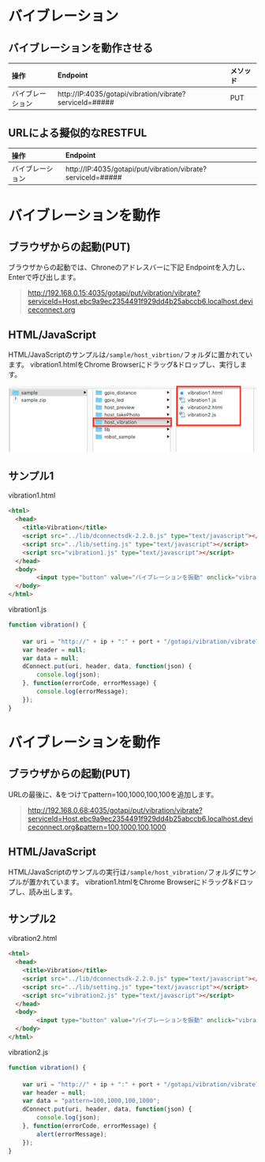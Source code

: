 # バイブレーション

## バイブレーションを動作させる

|操作|Endpoint|メソッド|
|:--|:--|:--|
|バイブレーション| http://IP:4035/gotapi/vibration/vibrate?serviceId=##### | PUT |

## URLによる擬似的なRESTFUL

|操作|Endpoint|
|:--|:--|
|バイブレーション| http://IP:4035/gotapi/put/vibration/vibrate?serviceId=##### |

# バイブレーションを動作

## ブラウザからの起動(PUT)

ブラウザからの起動では、Chroneのアドレスバーに下記 Endpointを入力し、Enterで呼び出します。

> http://192.168.0.15:4035/gotapi/put/vibration/vibrate?serviceId=Host.ebc9a9ec2354491f929dd4b25abccb6.localhost.deviceconnect.org

## HTML/JavaScript

HTML/JavaScriptのサンプルは`/sample/host_vibrtion/`フォルダに置かれています。
vibration1.htmlをChrome Browserにドラッグ&ドロップし、実行します。

![](/img/sample_vibration.png)

## サンプル1

vibration1.html

```html
<html>
  <head>
    <title>Vibration</title>
    <script src="../lib/dconnectsdk-2.2.0.js" type="text/javascript"></script>
    <script src="../lib/setting.js" type="text/javascript"></script>
    <script src="vibration1.js" type="text/javascript"></script>
  </head>
  <body>
        <input type="button" value="バイブレーションを振動" onclick="vibration();"/><br />
  </body>
</html>
```

vibration1.js

```javascript
function vibration() {

    var uri = "http://" + ip + ":" + port + "/gotapi/vibration/vibrate?serviceId=" + hostId;
    var header = null;
    var data = null;
    dConnect.put(uri, header, data, function(json) {
        console.log(json);
    }, function(errorCode, errorMessage) {
        console.log(errorMessage);
    });
}
```

# バイブレーションを動作

## ブラウザからの起動(PUT)

URLの最後に、&をつけてpattern=100,1000,100,100を追加します。

> http://192.168.0.68:4035/gotapi/put/vibration/vibrate?serviceId=Host.ebc9a9ec2354491f929dd4b25abccb6.localhost.deviceconnect.org&pattern=100,1000,100,1000

## HTML/JavaScript

HTML/JavaScriptのサンプルの実行は`/sample/host_vibration/`フォルダにサンプルが置かれています。
vibration1.htmlをChrome Browserにドラッグ&ドロップし、読み出します。

## サンプル2

vibration2.html

```html
<html>
  <head>
    <title>Vibration</title>
    <script src="../lib/dconnectsdk-2.2.0.js" type="text/javascript"></script>
    <script src="../lib/setting.js" type="text/javascript"></script>
    <script src="vibration2.js" type="text/javascript"></script>
  </head>
  <body>
        <input type="button" value="バイブレーションを振動" onclick="vibration();"/><br />
  </body>
</html>
```

vibration2.js

```javascript
function vibration() {

    var uri = "http://" + ip + ":" + port + "/gotapi/vibration/vibrate?serviceId=" + hostId;
    var header = null;
    var data = "pattern=100,1000,100,1000";
    dConnect.put(uri, header, data, function(json) {
        console.log(json);
    }, function(errorCode, errorMessage) {
        alert(errorMessage);
    });
}
```
